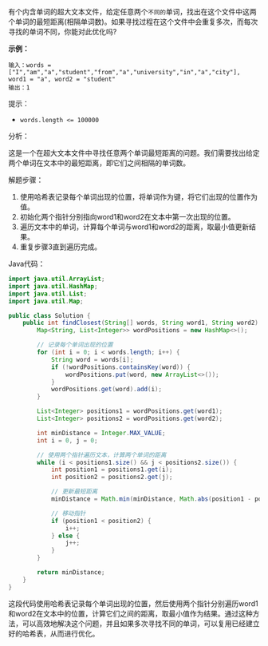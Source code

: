 有个内含单词的超大文本文件，给定任意两个`不同的`单词，找出在这个文件中这两个单词的最短距离(相隔单词数)。如果寻找过程在这个文件中会重复多次，而每次寻找的单词不同，你能对此优化吗?

**示例：**

```
输入：words = ["I","am","a","student","from","a","university","in","a","city"], word1 = "a", word2 = "student"
输出：1
```

提示：

- `words.length <= 100000`     





分析：

这是一个在超大文本文件中寻找任意两个单词最短距离的问题。我们需要找出给定两个单词在文本中的最短距离，即它们之间相隔的单词数。

解题步骤：

1. 使用哈希表记录每个单词出现的位置，将单词作为键，将它们出现的位置作为值。
2. 初始化两个指针分别指向word1和word2在文本中第一次出现的位置。
3. 遍历文本中的单词，计算每个单词与word1和word2的距离，取最小值更新结果。
4. 重复步骤3直到遍历完成。

Java代码：

```java
import java.util.ArrayList;
import java.util.HashMap;
import java.util.List;
import java.util.Map;

public class Solution {
    public int findClosest(String[] words, String word1, String word2) {
        Map<String, List<Integer>> wordPositions = new HashMap<>();

        // 记录每个单词出现的位置
        for (int i = 0; i < words.length; i++) {
            String word = words[i];
            if (!wordPositions.containsKey(word)) {
                wordPositions.put(word, new ArrayList<>());
            }
            wordPositions.get(word).add(i);
        }

        List<Integer> positions1 = wordPositions.get(word1);
        List<Integer> positions2 = wordPositions.get(word2);

        int minDistance = Integer.MAX_VALUE;
        int i = 0, j = 0;

        // 使用两个指针遍历文本，计算两个单词的距离
        while (i < positions1.size() && j < positions2.size()) {
            int position1 = positions1.get(i);
            int position2 = positions2.get(j);

            // 更新最短距离
            minDistance = Math.min(minDistance, Math.abs(position1 - position2));

            // 移动指针
            if (position1 < position2) {
                i++;
            } else {
                j++;
            }
        }

        return minDistance;
    }
}
```

这段代码使用哈希表记录每个单词出现的位置，然后使用两个指针分别遍历word1和word2在文本中的位置，计算它们之间的距离，取最小值作为结果。通过这种方法，可以高效地解决这个问题，并且如果多次寻找不同的单词，可以复用已经建立好的哈希表，从而进行优化。